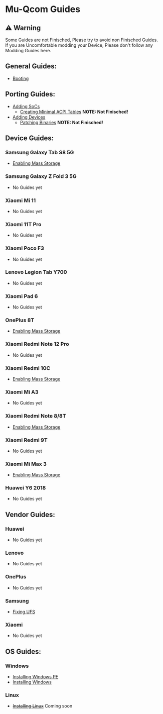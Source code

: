 # Mu-Qcom Guides

## ⚠️ Warning

Some Guides are not Finisched, Please try to avoid non Finisched Guides. <br />
If you are Uncomfortable modding your Device, Please don't follow any Modding Guides here.

## General Guides:

   - [Booting](https://github.com/Robotix22/UEFI-Guides/blob/main/Mu-Qcom/General/Boot.md)

## Porting Guides:

   - [Adding SoCs](https://github.com/Robotix22/UEFI-Guides/blob/main/Mu-Qcom/Porting/SoC.md)
       - [Creating Minimal ACPI Tables](https://github.com/Robotix22/UEFI-Guides/blob/main/Mu-Qcom/Porting/ACPI.md) **NOTE: Not Finisched!**
   - [Adding Devices](https://github.com/Robotix22/UEFI-Guides/blob/main/Mu-Qcom/Porting/Device.md)
       - [Patching Binaries](https://github.com/Robotix22/UEFI-Guides/blob/main/Mu-Qcom/Porting/Binaries.md) **NOTE: Not Finisched!**

## Device Guides:

### Samsung Galaxy Tab S8 5G

   - [Enabling Mass Storage](https://github.com/Robotix22/UEFI-Guides/blob/main/Mu-Qcom/Devices/Galaxy-Tab-S8-5G/Mass-Storage.md)

### Samsung Galaxy Z Fold 3 5G

   - No Guides yet

### Xiaomi Mi 11

   - No Guides yet

### Xiaomi 11T Pro

   - No Guides yet

### Xiaomi Poco F3

   - No Guides yet

### Lenovo Legion Tab Y700

   - No Guides yet

### Xiaomi Pad 6

   - No Guides yet

### OnePlus 8T

   - [Enabling Mass Storage](https://github.com/Robotix22/UEFI-Guides/blob/main/Mu-Qcom/Devices/OnePlus-8T/Mass-Storage.md)

### Xiaomi Redmi Note 12 Pro

   - No Guides yet

### Xiaomi Redmi 10C

   - [Enabling Mass Storage](https://github.com/Robotix22/UEFI-Guides/blob/main/Mu-Qcom/Devices/Xiaomi-Redmi-10C/Mass-Storage.md)

### Xiaomi Mi A3

   - No Guides yet

### Xiaomi Redmi Note 8/8T

   - [Enabling Mass Storage](https://github.com/Robotix22/UEFI-Guides/blob/main/Mu-Qcom/Devices/Xiaomi-Redmi-Note-8/Mass-Storage.md)

### Xiaomi Redmi 9T

   - No Guides yet

### Xiaomi Mi Max 3

   - [Enabling Mass Storage](https://github.com/Robotix22/UEFI-Guides/blob/main/Mu-Qcom/Devices/Xiaomi-Mi-Max-3/Mass-Storage.md)

### Huawei Y6 2018

   - No Guides yet

## Vendor Guides:

### Huawei

   - No Guides yet

### Lenovo

   - No Guides yet

### OnePlus

   - No Guides yet

### Samsung

   - [Fixing UFS](https://github.com/Robotix22/UEFI-Guides/blob/main/Mu-Qcom/Vendors/Samsung/Fix-UFS.md)

### Xiaomi

   - No Guides yet

## OS Guides:

### Windows

   - [Installing Windows PE](https://github.com/Robotix22/UEFI-Guides/blob/main/Mu-Qcom/OS/WinPE.md)
   - [Installing Windows](https://github.com/Robotix22/UEFI-Guides/blob/main/Mu-Qcom/OS/Win.md)

### Linux

   - ~~[Installing Linux](https://github.com/Robotix22/UEFI-Guides/blob/main/Mu-Qcom/OS/Linux.md)~~ Coming soon
